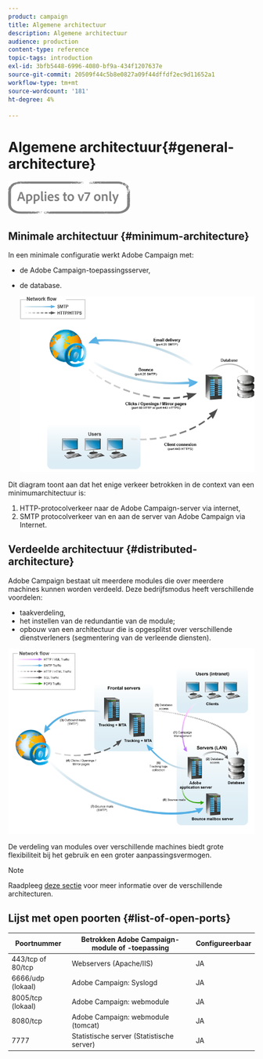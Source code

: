 ```yaml
---
product: campaign
title: Algemene architectuur
description: Algemene architectuur
audience: production
content-type: reference
topic-tags: introduction
exl-id: 3bfb5448-6996-4080-bf9a-434f1207637e
source-git-commit: 20509f44c5b8e0827a09f44dffdf2ec9d11652a1
workflow-type: tm+mt
source-wordcount: '181'
ht-degree: 4%

---
```


# Algemene architectuur{#general-architecture}

![](../../assets/v7-only.svg)

## Minimale architectuur {#minimum-architecture}

In een minimale configuratie werkt Adobe Campaign met:

* de Adobe Campaign-toepassingsserver,
* de database.

   ![](assets/formation_exploitation.png)

Dit diagram toont aan dat het enige verkeer betrokken in de context van een minimumarchitectuur is:

1. HTTP-protocolverkeer naar de Adobe Campaign-server via internet,
1. SMTP protocolverkeer van en aan de server van Adobe Campaign via Internet.

## Verdeelde architectuur {#distributed-architecture}

Adobe Campaign bestaat uit meerdere modules die over meerdere machines kunnen worden verdeeld. Deze bedrijfsmodus heeft verschillende voordelen:

* taakverdeling,
* het instellen van de redundantie van de module;
* opbouw van een architectuur die is opgesplitst over verschillende dienstverleners (segmentering van de verleende diensten).

![](assets/architecturerepartie.png)

De verdeling van modules over verschillende machines biedt grote flexibiliteit bij het gebruik en een groter aanpassingsvermogen.

>[!NOTE]
>
>Raadpleeg [deze sectie](../../installation/using/general-architecture.md) voor meer informatie over de verschillende architecturen.

## Lijst met open poorten {#list-of-open-ports}

| Poortnummer | Betrokken Adobe Campaign-module of -toepassing | Configureerbaar |
|---|---|---|
| 443/tcp of 80/tcp | Webservers (Apache/IIS) | JA |
| 6666/udp (lokaal) | Adobe Campaign: Syslogd | JA |
| 8005/tcp (lokaal) | Adobe Campaign: webmodule | JA |
| 8080/tcp | Adobe Campaign: webmodule (tomcat) | JA |
| 7777 | Statistische server (Statistische server) | JA |
